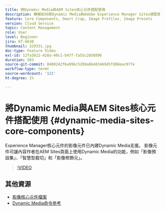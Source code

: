 ```yaml
---
title: 將Dynamic Media與AEM Sites核心元件搭配使用
description: 瞭解如何將Dynamic Media與Adobe Experience Manager Sites搭配使用。 Experience Manager核心元件的影像元件已內建Dynamic Media支援。 影像元件可讓內容作者在AEM Sites頁面上使用Dynamic Media的功能，例如「影像預設集」、「智慧型裁切」和「影像修飾元」。
feature: Core Components, Smart Crop, Image Profiles, Image Presets
version: Cloud Service
topic: Content Management
role: User
level: Beginner
jira: KT-6630
thumbnail: 329331.jpg
doc-type: Feature Video
exl-id: 12fa3622-428a-40c1-b47f-fa55c2858896
duration: 503
source-git-commit: 0400242f6a99bc5209a8b483469d5fd88eac077e
workflow-type: tm+mt
source-wordcount: '121'
ht-degree: 1%

---
```


# 將Dynamic Media與AEM Sites核心元件搭配使用 {#dynamic-media-sites-core-components}

Experience Manager核心元件的影像元件已內建Dynamic Media支援。 影像元件可讓內容作者在AEM Sites頁面上使用Dynamic Media的功能，例如「影像預設集」、「智慧型裁切」和「影像修飾元」。

>[!VIDEO](https://video.tv.adobe.com/v/329331?quality=12&learn=on)

## 其他資源

* [影像核心元件檔案](https://experienceleague.adobe.com/docs/experience-manager-core-components/using/components/image.html?lang=en#dynamic-media)
* [Dynamic Media命令參考](https://experienceleague.adobe.com/docs/dynamic-media-developer-resources/image-serving-api/image-serving-api/http-protocol-reference/command-reference/c-command-reference.html?lang=en#image-serving-api)
